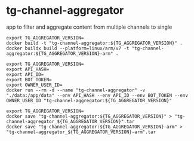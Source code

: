 # tg-channel-aggregator

app to filter and aggregate content from multiple channels to single

```shell
export TG_AGGREGATOR_VERSION=
docker build -t "tg-channel-aggregator:${TG_AGGREGATOR_VERSION}" .
docker buildx build --platform=linux/arm/v7 -t "tg-channel-aggregator:${TG_AGGREGATOR_VERSION}-arm" .
```
```shell
export TG_AGGREGATOR_VERSION=
export API_HASH=
export API_ID=
export BOT_TOKEN=
export OWNER_USER_ID=
docker run --rm -d --name "tg-channel-aggregator" -v "./data:/app/data" --env API_HASH --env API_ID --env BOT_TOKEN --env OWNER_USER_ID "tg-channel-aggregator:${TG_AGGREGATOR_VERSION}"
```
```shell
export TG_AGGREGATOR_VERSION=
docker save "tg-channel-aggregator:${TG_AGGREGATOR_VERSION}" > "tg-channel-aggregator_${TG_AGGREGATOR_VERSION}".tar
docker save "tg-channel-aggregator:${TG_AGGREGATOR_VERSION}-arm" > "tg-channel-aggregator_${TG_AGGREGATOR_VERSION}-arm".tar
```
